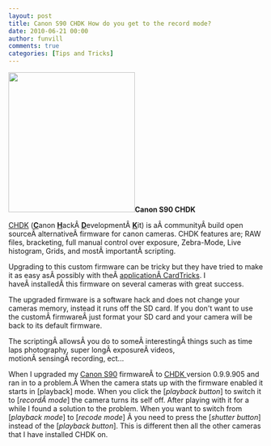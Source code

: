 ```yaml
---
layout: post
title: Canon S90 CHDK How do you get to the record mode?
date: 2010-06-21 00:00
author: funvill
comments: true
categories: [Tips and Tricks]
---
```

<strong><img class="size-full wp-image-964 alignright" title="250px-Canon-s90-front" src="http://www.abluestar.com/blog/wp-content/uploads/2010/06/250px-Canon-s90-front.jpg" alt="" width="250" height="276" />Canon S90 CHDK </strong>

<a href="http://chdk.wikia.com/">CHDK</a> (<strong><span style="text-decoration: underline;">C</span></strong>anon <strong><span style="text-decoration: underline;">H</span></strong>ackÂ <strong><span style="text-decoration: underline;">D</span></strong>evelopmentÂ <strong><span style="text-decoration: underline;">K</span></strong>it) is aÂ communityÂ build open sourceÂ alternativeÂ firmware for canon cameras. CHDK features are; RAW files, bracketing, full manual control over exposure, Zebra-Mode, Live histogram, Grids, and mostÂ importantÂ scripting.

Upgrading to this custom firmware can be tricky but they have tried to make it as easy asÂ possibly with theÂ <a href="http://chdk.wikia.com/wiki/CHDK/Installing_with_Cardtricks">applicationÂ CardTricks</a>. I haveÂ installedÂ this firmware on several cameras with great success.

The upgraded firmware is a software hack and does not change your cameras memory, instead it runs off the SD card. If you don't want to use the customÂ firmwareÂ just format your SD card and your camera will be back to its default firmware.

The scriptingÂ allowsÂ you do to someÂ interestingÂ things such as time laps photography, super longÂ exposureÂ videos, motionÂ sensingÂ recording, ect...

When I upgraded my <a href="http://en.wikipedia.org/wiki/Canon_PowerShot_S90">Canon S90</a> firmwareÂ to <a href="http://chdk.wikia.com/">CHDK </a>version 0.9.9.905 and ran in to a problem.Â When the camera stats up with the firmware enabled it starts in [playback] mode. When you click the [<em>playback button</em>] to switch it to [<em>recordÂ mode</em>] the camera turns its self off. After playing with it for a while I found a solution to the problem. When you want to switch from [<em>playback mode</em>] to [<em>recode mode</em>] Â you need to press the [<em>shutter button</em>] instead of the [<em>playback button</em>]. This is different then all the other cameras that I have installed CHDK on.
